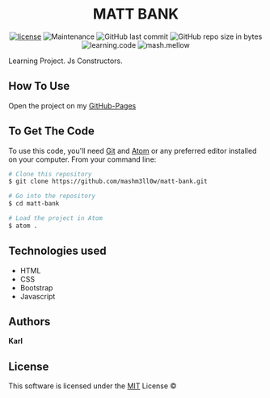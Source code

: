 <div id="heading" align="center">

# **MATT BANK**

</div>

<div id="badges" align="center"> 

[![license](https://img.shields.io/github/license/mashm3ll0w/matt-bank.svg)](tps://github.com/mashm3ll0w/matt-bank/blob/master/LICENSE.md) ![Maintenance](https://img.shields.io/maintenance/no/2019.svg) ![GitHub last commit](https://img.shields.io/github/last-commit/mashm3ll0w/matt-bank.svg) ![GitHub repo size in bytes](https://img.shields.io/github/repo-size/mashm3ll0w/matt-bank.svg) ![learning.code](https://img.shields.io/badge/code-robot-success.svg)  ![mash.mellow](https://img.shields.io/badge/%3C%2F%3E%20with%20%E2%99%A5%20by-mash.mellow-%23e30000.svg)

</div>

Learning Project. Js Constructors.


## How To Use
Open the project on my [GitHub-Pages](https://mashm3ll0w.github.io/matt-bank/)


## To Get The Code
To use this code, you'll need [Git](https://git-scm.com) and [Atom](https://atom.io) or any preferred editor installed on your computer. 
From your command line:

```bash
# Clone this repository
$ git clone https://github.com/mashm3ll0w/matt-bank.git

# Go into the repository
$ cd matt-bank

# Load the project in Atom
$ atom .
```

## Technologies used
* HTML
* CSS
* Bootstrap
* Javascript

## Authors

**Karl**


## License
This software is licensed under the [MIT](https://github.com/mashm3ll0w/matt-bank/blob/master/LICENSE.md) License ©
